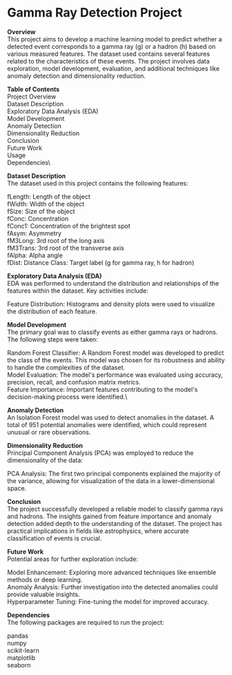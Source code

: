 # **Gamma Ray Detection Project**

**Overview**\
This project aims to develop a machine learning model to predict whether a detected event corresponds to a gamma ray (g) or a hadron (h) based on various measured features. The dataset used contains several features related to the characteristics of these events. The project involves data exploration, model development, evaluation, and additional techniques like anomaly detection and dimensionality reduction.

**Table of Contents**\
Project Overview\
Dataset Description\
Exploratory Data Analysis (EDA)\
Model Development\
Anomaly Detection\
Dimensionality Reduction\
Conclusion\
Future Work\
Usage\
Dependencies\


**Dataset Description**\
The dataset used in this project contains the following features:

fLength: Length of the object\
fWidth: Width of the object\
fSize: Size of the object\
fConc: Concentration\
fConc1: Concentration of the brightest spot\
fAsym: Asymmetry\
fM3Long: 3rd root of the long axis\
fM3Trans: 3rd root of the transverse axis\
fAlpha: Alpha angle\
fDist: Distance
Class: Target label (g for gamma ray, h for hadron)

**Exploratory Data Analysis (EDA)**\
EDA was performed to understand the distribution and relationships of the features within the dataset. Key activities include:

Feature Distribution: Histograms and density plots were used to visualize the distribution of each feature.

**Model Development**\
The primary goal was to classify events as either gamma rays or hadrons. The following steps were taken:

Random Forest Classifier: A Random Forest model was developed to predict the class of the events. This model was chosen for its robustness and ability to handle the complexities of the dataset.\
Model Evaluation: The model's performance was evaluated using accuracy, precision, recall, and confusion matrix metrics.\
Feature Importance: Important features contributing to the model's decision-making process were identified.\

**Anomaly Detection**\
An Isolation Forest model was used to detect anomalies in the dataset. A total of 951 potential anomalies were identified, which could represent unusual or rare observations.

**Dimensionality Reduction**\
Principal Component Analysis (PCA) was employed to reduce the dimensionality of the data:

PCA Analysis: The first two principal components explained the majority of the variance, allowing for visualization of the data in a lower-dimensional space.

**Conclusion**\
The project successfully developed a reliable model to classify gamma rays and hadrons. The insights gained from feature importance and anomaly detection added depth to the understanding of the dataset. The project has practical implications in fields like astrophysics, where accurate classification of events is crucial.

**Future Work**\
Potential areas for further exploration include:

Model Enhancement: Exploring more advanced techniques like ensemble methods or deep learning.\
Anomaly Analysis: Further investigation into the detected anomalies could provide valuable insights.\
Hyperparameter Tuning: Fine-tuning the model for improved accuracy.

**Dependencies**\
The following packages are required to run the project:

pandas\
numpy\
scikit-learn\
matplotlib\
seaborn
